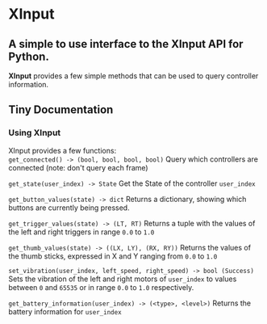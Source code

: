 # XInput  
## A simple to use interface to the XInput API for Python\.  
**XInput** provides a few simple methods that can be used to query controller information\.  
  
## Tiny Documentation  
### Using XInput  
XInput provides a few functions:  
`get_connected() -> (bool, bool, bool, bool)` Query which controllers are connected \(note: don't query each frame\)  
  
`get_state(user_index) -> State` Get the State of the controller `user_index`  
  
`get_button_values(state) -> dict` Returns a dictionary, showing which buttons are currently being pressed\.  
  
`get_trigger_values(state) -> (LT, RT)` Returns a tuple with the values of the left and right triggers in range `0.0` to `1.0`  
  
`get_thumb_values(state) -> ((LX, LY), (RX, RY))` Returns the values of the thumb sticks, expressed in X and Y ranging from `0.0` to `1.0`  
  
`set_vibration(user_index, left_speed, right_speed) -> bool (Success)` Sets the vibration of the left and right motors of `user_index` to values between `0` and `65535` or in range `0.0` to `1.0` respectively\.  
  
`get_battery_information(user_index) -> (<type>, <level>)` Returns the battery information for `user_index`
